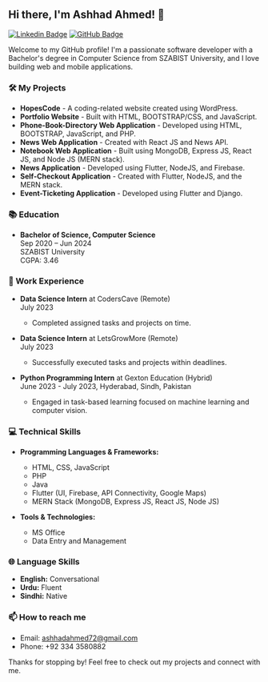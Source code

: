 ## Hi there, I'm Ashhad Ahmed! 👋

[![Linkedin Badge](https://img.shields.io/badge/-Ashhad%20Ahmed-blue?style=flat-square&logo=Linkedin&logoColor=white&link=https://www.linkedin.com/in/ashhad-ahmed-a46543201/)](https://www.linkedin.com/in/ashhad-ahmed-a46543201/)
[![GitHub Badge](https://img.shields.io/badge/-ashhad25-black?style=flat-square&logo=github&logoColor=white&link=https://github.com/ashhad25)](https://github.com/ashhad25)

Welcome to my GitHub profile! I'm a passionate software developer with a Bachelor's degree in Computer Science from SZABIST University, and I love building web and mobile applications. 

### 🛠️ My Projects

- **HopesCode** - A coding-related website created using WordPress.
- **Portfolio Website** - Built with HTML, BOOTSTRAP/CSS, and JavaScript.
- **Phone-Book-Directory Web Application** - Developed using HTML, BOOTSTRAP, JavaScript, and PHP.
- **News Web Application** - Created with React JS and News API.
- **Notebook Web Application** - Built using MongoDB, Express JS, React JS, and Node JS (MERN stack).
- **News Application** - Developed using Flutter, NodeJS, and Firebase.
- **Self-Checkout Application** - Created with Flutter, NodeJS, and the MERN stack.
- **Event-Ticketing Application** - Developed using Flutter and Django.

### 📚 Education

- **Bachelor of Science, Computer Science**  
  Sep 2020 – Jun 2024  
  SZABIST University  
  CGPA: 3.46  

### 💼 Work Experience

- **Data Science Intern** at CodersCave (Remote)  
  July 2023  
  - Completed assigned tasks and projects on time.

- **Data Science Intern** at LetsGrowMore (Remote)  
  July 2023  
  - Successfully executed tasks and projects within deadlines.

- **Python Programming Intern** at Gexton Education (Hybrid)  
  June 2023 - July 2023, Hyderabad, Sindh, Pakistan  
  - Engaged in task-based learning focused on machine learning and computer vision.

### 💻 Technical Skills

- **Programming Languages & Frameworks:**  
  - HTML, CSS, JavaScript
  - PHP
  - Java
  - Flutter (UI, Firebase, API Connectivity, Google Maps)
  - MERN Stack (MongoDB, Express JS, React JS, Node JS)

- **Tools & Technologies:**  
  - MS Office
  - Data Entry and Management

### 🌐 Language Skills

- **English:** Conversational
- **Urdu:** Fluent
- **Sindhi:** Native

### 📫 How to reach me

- Email: [ashhadahmed72@gmail.com](mailto:ashhadahmed72@gmail.com)
- Phone: +92 334 3580882

Thanks for stopping by! Feel free to check out my projects and connect with me.
